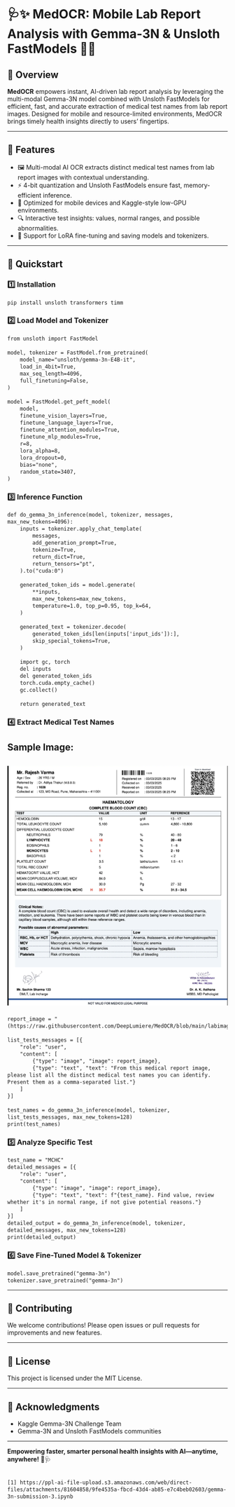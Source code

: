 # 🩺✨ MedOCR: Mobile Lab Report Analysis with Gemma-3N & Unsloth FastModels 🚀📲

## 🌟 Overview

**MedOCR** empowers instant, AI-driven lab report analysis by leveraging the multi-modal Gemma-3N model combined with Unsloth FastModels for efficient, fast, and accurate extraction of medical test names from lab report images. Designed for mobile and resource-limited environments, MedOCR brings timely health insights directly to users’ fingertips.

---

## 🎯 Features

- 🖼️ Multi-modal AI OCR extracts distinct medical test names from lab report images with contextual understanding.
- ⚡ 4-bit quantization and Unsloth FastModels ensure fast, memory-efficient inference.
- 📱 Optimized for mobile devices and Kaggle-style low-GPU environments.
- 🔍 Interactive test insights: values, normal ranges, and possible abnormalities.
- 💾 Support for LoRA fine-tuning and saving models and tokenizers.

---

## 🚀 Quickstart

### 1️⃣ Installation

```
pip install unsloth transformers timm
```

### 2️⃣ Load Model and Tokenizer

```
from unsloth import FastModel

model, tokenizer = FastModel.from_pretrained(
    model_name="unsloth/gemma-3n-E4B-it",
    load_in_4bit=True,
    max_seq_length=4096,
    full_finetuning=False,
)

model = FastModel.get_peft_model(
    model,
    finetune_vision_layers=True,
    finetune_language_layers=True,
    finetune_attention_modules=True,
    finetune_mlp_modules=True,
    r=8,
    lora_alpha=8,
    lora_dropout=0,
    bias="none",
    random_state=3407,
)
```

### 3️⃣ Inference Function

```
def do_gemma_3n_inference(model, tokenizer, messages, max_new_tokens=4096):
    inputs = tokenizer.apply_chat_template(
        messages,
        add_generation_prompt=True,
        tokenize=True,
        return_dict=True,
        return_tensors="pt",
    ).to("cuda:0")

    generated_token_ids = model.generate(
        **inputs,
        max_new_tokens=max_new_tokens,
        temperature=1.0, top_p=0.95, top_k=64,
    )

    generated_text = tokenizer.decode(
        generated_token_ids[len(inputs['input_ids']):],
        skip_special_tokens=True,
    )

    import gc, torch
    del inputs
    del generated_token_ids
    torch.cuda.empty_cache()
    gc.collect()

    return generated_text
```

### 4️⃣ Extract Medical Test Names

Sample Image:
---
![MedOCR Test Image](https://raw.githubusercontent.com/DeepLumiere/MedOCR/main/labimage.png)
---
```
report_image = "(https://raw.githubusercontent.com/DeepLumiere/MedOCR/blob/main/labimage.png"

list_tests_messages = [{
    "role": "user",
    "content": [
        {"type": "image", "image": report_image},
        {"type": "text", "text": "From this medical report image, please list all the distinct medical test names you can identify. Present them as a comma-separated list."}
    ]
}]

test_names = do_gemma_3n_inference(model, tokenizer, list_tests_messages, max_new_tokens=128)
print(test_names)
```

### 5️⃣ Analyze Specific Test

```
test_name = "MCHC"
detailed_messages = [{
    "role": "user",
    "content": [
        {"type": "image", "image": report_image},
        {"type": "text", "text": f"{test_name}. Find value, review whether it's in normal range, if not give potential reasons."}
    ]
}]
detailed_output = do_gemma_3n_inference(model, tokenizer, detailed_messages, max_new_tokens=128)
print(detailed_output)
```

### 6️⃣ Save Fine-Tuned Model & Tokenizer

```
model.save_pretrained("gemma-3n")
tokenizer.save_pretrained("gemma-3n")
```

---

## 🤝 Contributing

We welcome contributions! Please open issues or pull requests for improvements and new features.

---

## 📜 License

This project is licensed under the MIT License.

---

## 🙏 Acknowledgments

- Kaggle Gemma-3N Challenge Team  
- Gemma-3N and Unsloth FastModels communities  

---

**Empowering faster, smarter personal health insights with AI—anytime, anywhere!** 🚀🩺
```

[1] https://ppl-ai-file-upload.s3.amazonaws.com/web/direct-files/attachments/81604858/9fe4535a-fbcd-43d4-ab85-e7c4beb02603/gemma-3n-submission-3.ipynb

